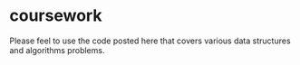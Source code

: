 # coursework

Please feel to use the code posted here that covers various data structures and algorithms problems.
